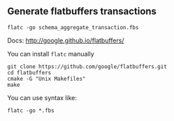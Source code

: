 ## Generate flatbuffers transactions

`flatc -go schema_aggregate_transaction.fbs`

Docs: http://google.github.io/flatbuffers/

You can install `flatc` manually

```
git clone https://github.com/google/flatbuffers.git
cd flatbuffers
cmake -G "Unix Makefiles"
make
```
You can use syntax like:

```$xslt
flatc -go *.fbs
```



